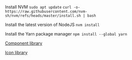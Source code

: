 Install NVM
`sudo apt update`
`curl -o- https://raw.githubusercontent.com/nvm-sh/nvm/refs/heads/master/install.sh | bash`

Install the latest version of NodeJS
`nvm install`

Install the Yarn package manager
`npm install --global yarn`

[Component library](https://www.radix-ui.com/primitives)

[Icon library](https://phosphoricons.com/?q=%22%22&size=20&color=%22000000%22)